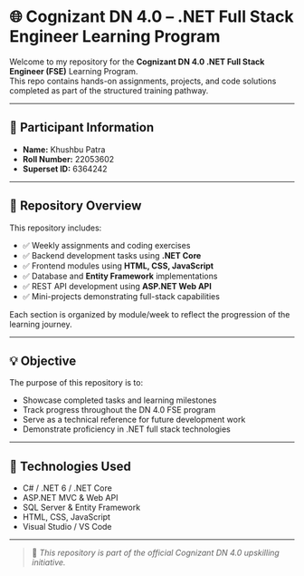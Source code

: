 # 🌐 Cognizant DN 4.0 – .NET Full Stack Engineer Learning Program

Welcome to my repository for the **Cognizant DN 4.0 .NET Full Stack Engineer (FSE)** Learning Program.  
This repo contains hands-on assignments, projects, and code solutions completed as part of the structured training pathway.

---

## 👤 Participant Information

- **Name:** Khushbu Patra  
- **Roll Number:** 22053602  
- **Superset ID:** 6364242  

---

## 📁 Repository Overview

This repository includes:
- ✅ Weekly assignments and coding exercises  
- ✅ Backend development tasks using **.NET Core**  
- ✅ Frontend modules using **HTML, CSS, JavaScript**  
- ✅ Database and **Entity Framework** implementations  
- ✅ REST API development using **ASP.NET Web API**  
- ✅ Mini-projects demonstrating full-stack capabilities  

Each section is organized by module/week to reflect the progression of the learning journey.

---

## 💡 Objective

The purpose of this repository is to:

- Showcase completed tasks and learning milestones  
- Track progress throughout the DN 4.0 FSE program  
- Serve as a technical reference for future development work  
- Demonstrate proficiency in .NET full stack technologies  

---

## 🚀 Technologies Used

- C# / .NET 6 / .NET Core  
- ASP.NET MVC & Web API  
- SQL Server & Entity Framework  
- HTML, CSS, JavaScript  
- Visual Studio / VS Code  

---

> 📌 *This repository is part of the official Cognizant DN 4.0 upskilling initiative.*

